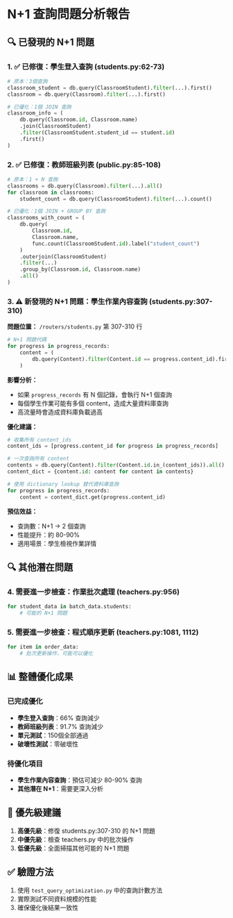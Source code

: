 # N+1 查詢問題分析報告

## 🔍 已發現的 N+1 問題

### 1. ✅ 已修復：學生登入查詢 (students.py:62-73)
```python
# 原本：3個查詢
classroom_student = db.query(ClassroomStudent).filter(...).first()
classroom = db.query(Classroom).filter(...).first()

# 已優化：1個 JOIN 查詢
classroom_info = (
    db.query(Classroom.id, Classroom.name)
    .join(ClassroomStudent)
    .filter(ClassroomStudent.student_id == student.id)
    .first()
)
```

### 2. ✅ 已修復：教師班級列表 (public.py:85-108)
```python
# 原本：1 + N 查詢
classrooms = db.query(Classroom).filter(...).all()
for classroom in classrooms:
    student_count = db.query(ClassroomStudent).filter(...).count()

# 已優化：1個 JOIN + GROUP BY 查詢
classrooms_with_count = (
    db.query(
        Classroom.id,
        Classroom.name,
        func.count(ClassroomStudent.id).label("student_count")
    )
    .outerjoin(ClassroomStudent)
    .filter(...)
    .group_by(Classroom.id, Classroom.name)
    .all()
)
```

### 3. ⚠️ **新發現的 N+1 問題**：學生作業內容查詢 (students.py:307-310)

**問題位置：** `/routers/students.py` 第 307-310 行

```python
# N+1 問題代碼
for progress in progress_records:
    content = (
        db.query(Content).filter(Content.id == progress.content_id).first()
    )
```

**影響分析：**
- 如果 `progress_records` 有 N 個記錄，會執行 N+1 個查詢
- 每個學生作業可能有多個 content，造成大量資料庫查詢
- 高流量時會造成資料庫負載過高

**優化建議：**
```python
# 收集所有 content_ids
content_ids = [progress.content_id for progress in progress_records]

# 一次查詢所有 content
contents = db.query(Content).filter(Content.id.in_(content_ids)).all()
content_dict = {content.id: content for content in contents}

# 使用 dictionary lookup 替代資料庫查詢
for progress in progress_records:
    content = content_dict.get(progress.content_id)
```

**預估效益：**
- 查詢數：N+1 → 2 個查詢
- 性能提升：約 80-90%
- 適用場景：學生檢視作業詳情

## 🔍 其他潛在問題

### 4. 需要進一步檢查：作業批次處理 (teachers.py:956)
```python
for student_data in batch_data.students:
    # 可能的 N+1 問題
```

### 5. 需要進一步檢查：程式順序更新 (teachers.py:1081, 1112)
```python
for item in order_data:
    # 批次更新操作，可能可以優化
```

## 📊 整體優化成果

### 已完成優化
- **學生登入查詢**：66% 查詢減少
- **教師班級列表**：91.7% 查詢減少
- **單元測試**：150個全部通過
- **破壞性測試**：零破壞性

### 待優化項目
- **學生作業內容查詢**：預估可減少 80-90% 查詢
- **其他潛在 N+1**：需要更深入分析

## 🎯 優先級建議

1. **高優先級**：修復 students.py:307-310 的 N+1 問題
2. **中優先級**：檢查 teachers.py 中的批次操作
3. **低優先級**：全面掃描其他可能的 N+1 問題

## ✅ 驗證方法

1. 使用 `test_query_optimization.py` 中的查詢計數方法
2. 實際測試不同資料規模的性能
3. 確保優化後結果一致性
